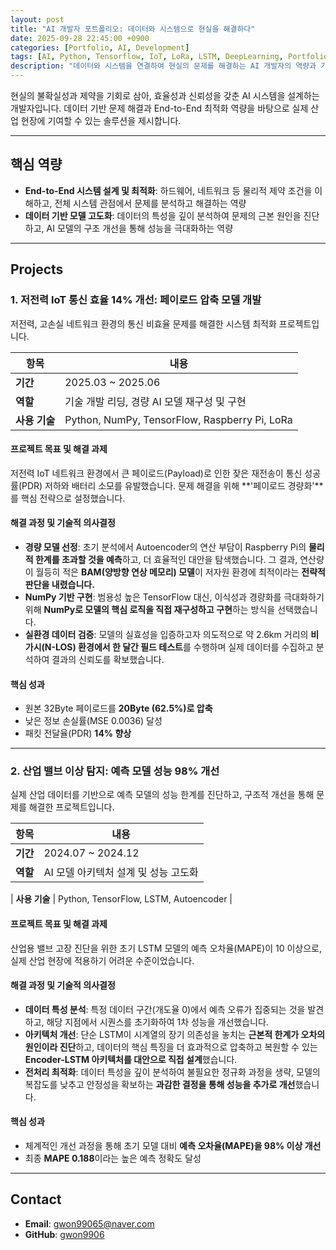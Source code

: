 ```yaml
---
layout: post
title: "AI 개발자 포트폴리오: 데이터와 시스템으로 현실을 해결하다"
date: 2025-09-28 22:45:00 +0900
categories: [Portfolio, AI, Development]
tags: [AI, Python, Tensorflow, IoT, LoRa, LSTM, DeepLearning, Portfolio]
description: "데이터와 시스템을 연결하여 현실의 문제를 해결하는 AI 개발자의 역량과 가치 지향을 담았습니다."
---
```


현실의 불확실성과 제약을 기회로 삼아, 효율성과 신뢰성을 갖춘 AI 시스템을 설계하는 개발자입니다. 데이터 기반 문제 해결과 End-to-End 최적화 역량을 바탕으로 실제 산업 현장에 기여할 수 있는 솔루션을 제시합니다.

---

## **핵심 역량**

* **End-to-End 시스템 설계 및 최적화**: 하드웨어, 네트워크 등 물리적 제약 조건을 이해하고, 전체 시스템 관점에서 문제를 분석하고 해결하는 역량
* **데이터 기반 모델 고도화**: 데이터의 특성을 깊이 분석하여 문제의 근본 원인을 진단하고, AI 모델의 구조 개선을 통해 성능을 극대화하는 역량

---

## **Projects**

### **1. 저전력 IoT 통신 효율 14% 개선: 페이로드 압축 모델 개발**

저전력, 고손실 네트워크 환경의 통신 비효율 문제를 해결한 시스템 최적화 프로젝트입니다.

| 항목 | 내용 |
| --- | --- |
| **기간** | 2025.03 ~ 2025.06 |
| **역할** | 기술 개발 리딩, 경량 AI 모델 재구성 및 구현 |
| **사용 기술** | Python, NumPy, TensorFlow, Raspberry Pi, LoRa |

#### **프로젝트 목표 및 해결 과제**
저전력 IoT 네트워크 환경에서 큰 페이로드(Payload)로 인한 잦은 재전송이 통신 성공률(PDR) 저하와 배터리 소모를 유발했습니다. 문제 해결을 위해 **'페이로드 경량화'**를 핵심 전략으로 설정했습니다.

#### **해결 과정 및 기술적 의사결정**
* **경량 모델 선정**: 초기 분석에서 Autoencoder의 연산 부담이 Raspberry Pi의 **물리적 한계를 초과할 것을 예측**하고, 더 효율적인 대안을 탐색했습니다. 그 결과, 연산량이 월등히 적은 **BAM(양방향 연상 메모리) 모델**이 저자원 환경에 최적이라는 **전략적 판단을 내렸습니다.**
* **NumPy 기반 구현**: 범용성 높은 TensorFlow 대신, 이식성과 경량화를 극대화하기 위해 **NumPy로 모델의 핵심 로직을 직접 재구성하고 구현**하는 방식을 선택했습니다.
* **실환경 데이터 검증**: 모델의 실효성을 입증하고자 의도적으로 약 2.6km 거리의 **비가시(N-LOS) 환경에서 한 달간 필드 테스트**를 수행하며 실제 데이터를 수집하고 분석하여 결과의 신뢰도를 확보했습니다.

#### **핵심 성과**
* 원본 32Byte 페이로드를 **20Byte (62.5%)로 압축**
* 낮은 정보 손실률(MSE 0.0036) 달성
* 패킷 전달율(PDR) **14% 향상**

---

### **2. 산업 밸브 이상 탐지: 예측 모델 성능 98% 개선**

실제 산업 데이터를 기반으로 예측 모델의 성능 한계를 진단하고, 구조적 개선을 통해 문제를 해결한 프로젝트입니다.

| 항목 | 내용 |
| --- | --- |
| **기간** | 2024.07 ~ 2024.12 |
| **역할** | AI 모델 아키텍처 설계 및 성능 고도화 |

| **사용 기술** | Python, TensorFlow, LSTM, Autoencoder |
#### **프로젝트 목표 및 해결 과제**
산업용 밸브 고장 진단을 위한 초기 LSTM 모델의 예측 오차율(MAPE)이 10 이상으로, 실제 산업 현장에 적용하기 어려운 수준이었습니다.

#### **해결 과정 및 기술적 의사결정**
* **데이터 특성 분석**: 특정 데이터 구간(개도율 0)에서 예측 오류가 집중되는 것을 발견하고, 해당 지점에서 시퀀스를 초기화하여 1차 성능을 개선했습니다.
* **아키텍처 개선**: 단순 LSTM이 시계열의 장기 의존성을 놓치는 **근본적 한계가 오차의 원인이라 진단**하고, 데이터의 핵심 특징을 더 효과적으로 압축하고 복원할 수 있는 **Encoder-LSTM 아키텍처를 대안으로 직접 설계**했습니다.
* **전처리 최적화**: 데이터 특성을 깊이 분석하여 불필요한 정규화 과정을 생략, 모델의 복잡도를 낮추고 안정성을 확보하는 **과감한 결정을 통해 성능을 추가로 개선**했습니다.

#### **핵심 성과**
* 체계적인 개선 과정을 통해 초기 모델 대비 **예측 오차율(MAPE)을 98% 이상 개선**
* 최종 **MAPE 0.188**이라는 높은 예측 정확도 달성

---

## **Contact**

* **Email**: gwon99065@naver.com
* **GitHub**: [gwon9906](https://github.com/gwon9906)